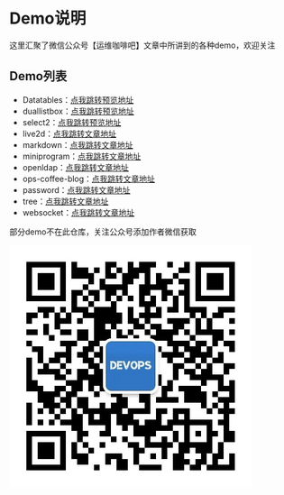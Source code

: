 # Demo说明

这里汇聚了微信公众号【运维咖啡吧】文章中所讲到的各种demo，欢迎关注

## Demo列表

- Datatables：[点我跳转预览地址](https://demo.ops-coffee.cn/datatables/)
- duallistbox：[点我跳转预览地址](https://demo.ops-coffee.cn/duallistbox/)
- select2：[点我跳转预览地址](https://demo.ops-coffee.cn/select2/)
- live2d：[点我跳转文章地址](https://ops-coffee.cn/s/xkrxfg4NULauzyU7uZqVwQ)
- markdown：[点我跳转文章地址](https://ops-coffee.cn/s/XchAJWiMN3DNpKGj_yMdcA)
- miniprogram：[点我跳转文章地址](https://ops-coffee.cn/s/fewb1jDso_FKPqhu9P1uHA)
- openldap：[点我跳转文章地址](https://ops-coffee.cn/s/ZNLufJq67RDCt5aICmTmyg)
- ops-coffee-blog：[点我跳转文章地址](https://ops-coffee.cn/s/7g2wncQG1lIziOmtBxXwEw)
- password：[点我跳转文章地址](https://ops-coffee.cn/s/L6Jud6gp5c9bbaUljUkNFA)
- tree：[点我跳转文章地址](https://ops-coffee.cn/s/e3m9xHVsvhe36IvG1YKhbA)
- websocket：[点我跳转文章地址](https://ops-coffee.cn/s/hqaPrPS7w3D-9SeegQAB2Q)

部分demo不在此仓库，关注公众号添加作者微信获取

![欢迎关注微信公众号【运维咖啡吧】](/images/qrcode.jpg)